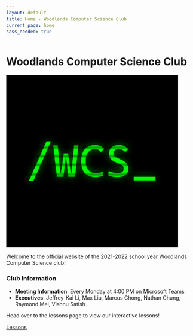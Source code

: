 ```yaml
---
layout: default
title: Home - Woodlands Computer Science Club
current_page: home
sass_needed: true
---
```


# Woodlands Computer Science Club

<img src="/assets/img/logo.png" alt="" class="logo-image">

Welcome to the official website of the 2021-2022 school year Woodlands Computer Science club!

### Club Information
- **Meeting Information**: Every Monday at 4:00 PM on Microsoft Teams
- **Executives**: Jeffrey-Kai Li, Max Liu, Marcus Chong, Nathan Chung, Raymond Mei, Vishnu Satish

Head over to the lessons page to view our interactive lessons!

<a href="/lessons.html" class="btn btn-primary">Lessons</a>

